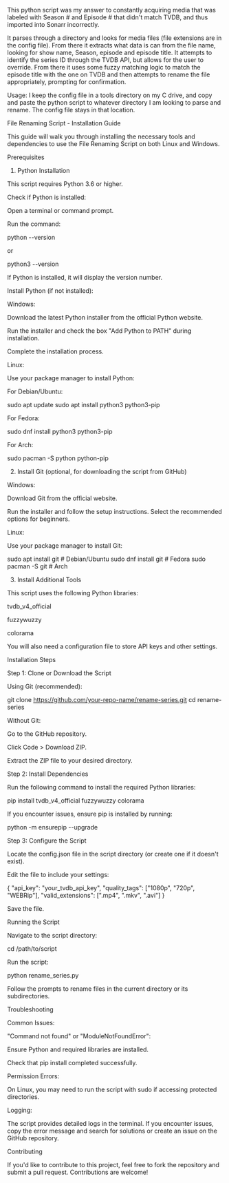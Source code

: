This python script was my answer to constantly acquiring media that was labeled with Season # and Episode # that didn't match TVDB, and thus imported into Sonarr incorrectly. 

It parses through a directory and looks for media files (file extensions are in the config file). From there it extracts what data is can from the file name, looking for show name, Season, episode and episode title.
It attempts to identify the series ID through the TVDB API, but allows for the user to override.
From there it uses some fuzzy matching logic to match the episode title with the one on TVDB and then attempts to rename the file appropriately, prompting for confirmation.

Usage: I keep the config file in a tools directory on my C drive, and copy and paste the python script to whatever directory I am looking to parse and rename. The config file stays in that location.


File Renaming Script - Installation Guide

This guide will walk you through installing the necessary tools and dependencies to use the File Renaming Script on both Linux and Windows.

Prerequisites

1. Python Installation

This script requires Python 3.6 or higher.

Check if Python is installed:

Open a terminal or command prompt.

Run the command:

python --version

or

python3 --version

If Python is installed, it will display the version number.

Install Python (if not installed):

Windows:

Download the latest Python installer from the official Python website.

Run the installer and check the box "Add Python to PATH" during installation.

Complete the installation process.

Linux:

Use your package manager to install Python:

For Debian/Ubuntu:

sudo apt update
sudo apt install python3 python3-pip

For Fedora:

sudo dnf install python3 python3-pip

For Arch:

sudo pacman -S python python-pip

2. Install Git (optional, for downloading the script from GitHub)

Windows:

Download Git from the official website.

Run the installer and follow the setup instructions. Select the recommended options for beginners.

Linux:

Use your package manager to install Git:

sudo apt install git      # Debian/Ubuntu
sudo dnf install git      # Fedora
sudo pacman -S git        # Arch

3. Install Additional Tools

This script uses the following Python libraries:

tvdb_v4_official

fuzzywuzzy

colorama

You will also need a configuration file to store API keys and other settings.

Installation Steps

Step 1: Clone or Download the Script

Using Git (recommended):

git clone https://github.com/your-repo-name/rename-series.git
cd rename-series

Without Git:

Go to the GitHub repository.

Click Code > Download ZIP.

Extract the ZIP file to your desired directory.

Step 2: Install Dependencies

Run the following command to install the required Python libraries:

pip install tvdb_v4_official fuzzywuzzy colorama

If you encounter issues, ensure pip is installed by running:

python -m ensurepip --upgrade

Step 3: Configure the Script

Locate the config.json file in the script directory (or create one if it doesn't exist).

Edit the file to include your settings:

{
    "api_key": "your_tvdb_api_key",
    "quality_tags": ["1080p", "720p", "WEBRip"],
    "valid_extensions": [".mp4", ".mkv", ".avi"]
}

Save the file.

Running the Script

Navigate to the script directory:

cd /path/to/script

Run the script:

python rename_series.py

Follow the prompts to rename files in the current directory or its subdirectories.

Troubleshooting

Common Issues:

"Command not found" or "ModuleNotFoundError":

Ensure Python and required libraries are installed.

Check that pip install completed successfully.

Permission Errors:

On Linux, you may need to run the script with sudo if accessing protected directories.

Logging:

The script provides detailed logs in the terminal. If you encounter issues, copy the error message and search for solutions or create an issue on the GitHub repository.

Contributing

If you'd like to contribute to this project, feel free to fork the repository and submit a pull request. Contributions are welcome!
